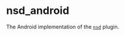 # nsd_android

The Android implementation of the [`nsd`][1] plugin.

[1]: https://github.com/sebastianhaberey/nsd
